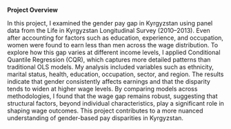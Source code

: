 **Project Overview**

In this project, I examined the gender pay gap in Kyrgyzstan using panel data from the Life in Kyrgyzstan Longitudinal Survey (2010–2013). Even after accounting for factors such as education, experience, and occupation, women were found to earn less than men across the wage distribution. To explore how this gap varies at different income levels, I applied Conditional Quantile Regression (CQR), which captures more detailed patterns than traditional OLS models. My analysis included variables such as ethnicity, marital status, health, education, occupation, sector, and region. The results indicate that gender consistently affects earnings and that the disparity tends to widen at higher wage levels. By comparing models across methodologies, I found that the wage gap remains robust, suggesting that structural factors, beyond individual characteristics, play a significant role in shaping wage outcomes. This project contributes to a more nuanced understanding of gender-based pay disparities in Kyrgyzstan.
